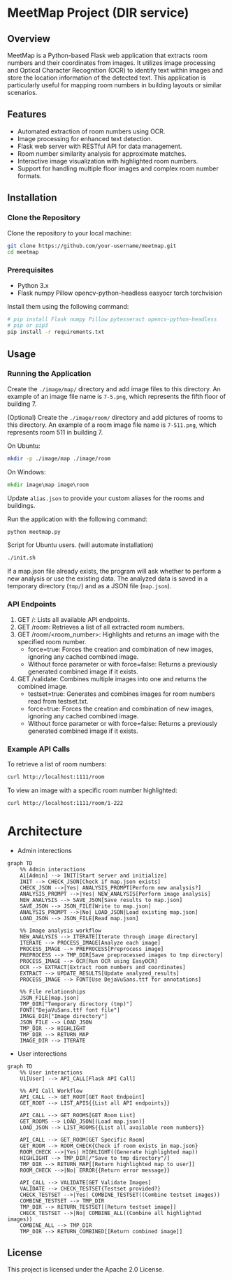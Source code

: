# MeetMap Project (DIR service)

## Overview
MeetMap is a Python-based Flask web application that extracts room numbers and their coordinates from images. It utilizes image processing and Optical Character Recognition (OCR) to identify text within images and store the location information of the detected text. This application is particularly useful for mapping room numbers in building layouts or similar scenarios.

## Features
- Automated extraction of room numbers using OCR.
- Image processing for enhanced text detection.
- Flask web server with RESTful API for data management.
- Room number similarity analysis for approximate matches.
- Interactive image visualization with highlighted room numbers.
- Support for handling multiple floor images and complex room number formats.

## Installation

### Clone the Repository
Clone the repository to your local machine:
```bash
git clone https://github.com/your-username/meetmap.git
cd meetmap
```

### Prerequisites
- Python 3.x
- Flask numpy Pillow opencv-python-headless easyocr torch torchvision

Install them using the following command:
```bash
# pip install Flask numpy Pillow pytesseract opencv-python-headless
# pip or pip3
pip install -r requirements.txt
```

## Usage

### Running the Application


Create the `./image/map/` directory and add image files to this directory.
An example of an image file name is `7-5.png`, which represents the fifth floor of building 7.

(Optional) Create the `./image/room/` directory and add pictures of rooms to this directory.
An example of a room image file name is `7-511.png`, which represents room 511 in building 7.

On Ubuntu:
```bash
mkdir -p ./image/map ./image/room
```
On Windows:
```cmd
mkdir image\map image\room
```

Update `alias.json` to provide your custom aliases for the rooms and buildings.


Run the application with the following command:

```bash
python meetmap.py
```

Script for Ubuntu users. (will automate installation)
```bash
./init.sh
```

If a map.json file already exists, the program will ask whether to perform a new analysis or use the existing data. The analyzed data is saved in a temporary directory (`tmp/`) and as a JSON file (`map.json`).

### API Endpoints
1. GET /: Lists all available API endpoints.
1. GET /room: Retrieves a list of all extracted room numbers.
1. GET /room/<room_number>: Highlights and returns an image with the specified room number.
   - force=true: Forces the creation and combination of new images, ignoring any cached combined image.
   - Without force parameter or with force=false: Returns a previously generated combined image if it exists.
1. GET /validate: Combines multiple images into one and returns the combined image. 
   - testset=true: Generates and combines images for room numbers read from testset.txt.
   - force=true: Forces the creation and combination of new images, ignoring any cached combined image.
   - Without force parameter or with force=false: Returns a previously generated combined image if it exists.

### Example API Calls
To retrieve a list of room numbers:
```bash
curl http://localhost:1111/room
```

To view an image with a specific room number highlighted:
```bash
curl http://localhost:1111/room/1-222
```


# Architecture
- Admin interections

```mermaid
graph TD
    %% Admin interactions
    A1[Admin] --> INIT[Start server and initialize]
    INIT --> CHECK_JSON[Check if map.json exists]
    CHECK_JSON -->|Yes| ANALYSIS_PROMPT[Perform new analysis?]
    ANALYSIS_PROMPT -->|Yes| NEW_ANALYSIS[Perform image analysis]
    NEW_ANALYSIS --> SAVE_JSON[Save results to map.json]
    SAVE_JSON --> JSON_FILE[Write to map.json]
    ANALYSIS_PROMPT -->|No| LOAD_JSON[Load existing map.json]
    LOAD_JSON --> JSON_FILE[Read map.json]

    %% Image analysis workflow
    NEW_ANALYSIS --> ITERATE[Iterate through image directory]
    ITERATE --> PROCESS_IMAGE[Analyze each image]
    PROCESS_IMAGE --> PREPROCESS[Preprocess image]
    PREPROCESS --> TMP_DIR[Save preprocessed images to tmp directory]
    PROCESS_IMAGE --> OCR[Run OCR using EasyOCR]
    OCR --> EXTRACT[Extract room numbers and coordinates]
    EXTRACT --> UPDATE_RESULTS[Update analyzed_results]
    PROCESS_IMAGE --> FONT[Use DejaVuSans.ttf for annotations]

    %% File relationships
    JSON_FILE[map.json]
    TMP_DIR["Temporary directory (tmp)"]
    FONT["DejaVuSans.ttf font file"]
    IMAGE_DIR["Image directory"]
    JSON_FILE --> LOAD_JSON
    TMP_DIR --> HIGHLIGHT
    TMP_DIR --> RETURN_MAP
    IMAGE_DIR --> ITERATE
```

- User interections

```mermaid
graph TD
    %% User interactions
    U1[User] --> API_CALL[Flask API Call]

    %% API Call Workflow
    API_CALL --> GET_ROOT[GET Root Endpoint]
    GET_ROOT --> LIST_APIS{{List all API endpoints}}

    API_CALL --> GET_ROOMS[GET Room List]
    GET_ROOMS --> LOAD_JSON[(Load map.json)]
    LOAD_JSON --> LIST_ROOMS{{List all available room numbers}}

    API_CALL --> GET_ROOM[GET Specific Room]
    GET_ROOM --> ROOM_CHECK{Check if room exists in map.json}
    ROOM_CHECK -->|Yes| HIGHLIGHT((Generate highlighted map))
    HIGHLIGHT --> TMP_DIR[/"Save to tmp directory"/]
    TMP_DIR --> RETURN_MAP[[Return highlighted map to user]]
    ROOM_CHECK -->|No| ERROR{{Return error message}}

    API_CALL --> VALIDATE[GET Validate Images]
    VALIDATE --> CHECK_TESTSET{Testset provided?}
    CHECK_TESTSET -->|Yes| COMBINE_TESTSET((Combine testset images))
    COMBINE_TESTSET --> TMP_DIR
    TMP_DIR --> RETURN_TESTSET[[Return testset image]]
    CHECK_TESTSET -->|No| COMBINE_ALL((Combine all highlighted images))
    COMBINE_ALL --> TMP_DIR
    TMP_DIR --> RETURN_COMBINED[[Return combined image]]
```




## License
This project is licensed under the Apache 2.0 License.
